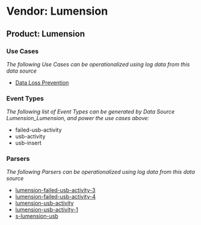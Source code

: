 Vendor: Lumension
=================
Product: Lumension
------------------

### Use Cases

_The following Use Cases can be operationalized using log data from this data source_

* [Data Loss Prevention](../UseCases/usecase_data_loss_prevention.md)


### Event Types

_The following list of Event Types can be generated by Data Source Lumension_Lumension, and power the use cases above:_

- failed-usb-activity
- usb-activity
- usb-insert


### Parsers

_The following Parsers can be operationalized using log data from this data source_

* [lumension-failed-usb-activity-3](../Parsers/parserContent_lumension-failed-usb-activity-3.md)
* [lumension-failed-usb-activity-4](../Parsers/parserContent_lumension-failed-usb-activity-4.md)
* [lumension-usb-activity](../Parsers/parserContent_lumension-usb-activity.md)
* [lumension-usb-activity-1](../Parsers/parserContent_lumension-usb-activity-1.md)
* [s-lumension-usb](../Parsers/parserContent_s-lumension-usb.md)
